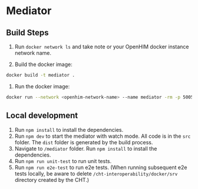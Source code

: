 # Mediator

## Build Steps
1. Run `docker network ls` and take note or your OpenHIM docker instance network name.

1. Build the docker image:
```sh
docker build -t mediator .
```

1. Run the docker image:
```sh
docker run --network <openhim-network-name> --name mediator -rm -p 5005:5005 mediator
```

## Local development
1. Run `npm install` to install the dependencies.
1. Run `npm dev` to start the mediator with watch mode. All code is in the `src` folder. The `dist` folder is generated by the build process.
1. Navigate to `/mediator` folder. Run `npm install` to install the dependencies.
1. Run `npm run unit-test` to run unit tests.
1. Run `npm run e2e-test` to run e2e tests. (When running subsequent e2e tests locally, be aware to delete `/cht-interoperability/docker/srv` directory created by the CHT.)
